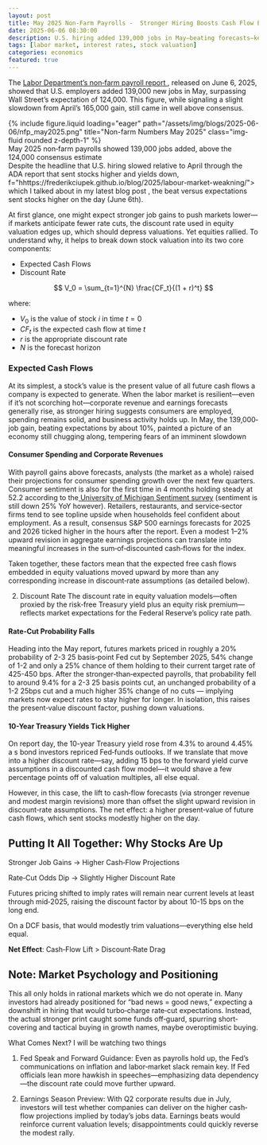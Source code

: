 ```yaml
---
layout: post
title: May 2025 Non‐Farm Payrolls -  Stronger Hiring Boosts Cash Flow Expectations Despite Lower Rate‐Cut Odds
date: 2025-06-06 08:30:00
description: U.S. hiring added 139,000 jobs in May—beating forecasts—keeping rate‐cut odds lower, yet stocks are climbing as cash‐flow forecasts get a lift that outweighs a slightly higher discount rate.
tags: [labor market, interest rates, stock valuation]
categories: economics
featured: true
---
```


The <a href="https://www.bls.gov/news.release/empsit.nr0.htm"> Labor Department’s non‐farm payroll report </a> , released on June 6, 2025, showed that U.S. employers added 139,000 new jobs in May, surpassing Wall Street’s expectation of 124,000. This figure, while signaling a slight slowdown from April’s 165,000 gain, still came in well above consensus.

<div class="row">
    <div class="col-sm mt-3 mt-md-0">
    </div>
        {% include figure.liquid loading="eager" path="/assets/img/blogs/2025-06-06/nfp_may2025.png" title="Non-farm Numbers May 2025" class="img-fluid rounded z-depth-1" %}
</div>
<div class="caption">
May 2025 non‐farm payrolls showed 139,000 jobs added, above the 124,000 consensus estimate
</div>
Despite the headline that U.S. hiring slowed relative to April through the ADA report that sent stocks higher and yields down, <a hre>f="hhttps://frederikciupek.github.io/blog/2025/labour-market-weakning/"> which I talked about in my latest blog post </a>, the beat versus expectations sent stocks higher on the day (June 6th).

At first glance, one might expect stronger job gains to push markets lower—if markets anticipate fewer rate cuts, the discount rate used in equity valuation edges up, which should depress valuations. Yet equities rallied. To understand why, it helps to break down stock valuation into its two core components:


<ul> <li>Expected Cash Flows</li> <li>Discount Rate</li> </ul>

<div align="center">
$$
V_0 = \sum_{t=1}^{N} \frac{CF_t}{(1 + r)^t}
$$
</div>

where:
- $V_0$ is the value of stock $i$ in time $t=0$
- $CF_t$ is the expected cash flow at time $t$
- $r$ is the appropriate discount rate
- $N$ is the forecast horizon 


### Expected Cash Flows
At its simplest, a stock’s value is the present value of all future cash flows a company is expected to generate. When the labor market is resilient—even if it’s not scorching hot—corporate revenue and earnings forecasts generally rise, as stronger hiring suggests consumers are employed, spending remains solid, and business activity holds up. In May, the 139,000‐job gain, beating expectations by about 10%, painted a picture of an economy still chugging along, tempering fears of an imminent slowdown

#### Consumer Spending and Corporate Revenues
With payroll gains above forecasts, analysts (the market as a whole) raised their projections for consumer spending growth over the next few quarters. Consumer sentiment is also for the first time in 4 months holding steady at 52.2 according to the<a href="https://www.sca.isr.umich.edu/"> University of Michigan Sentiment survey</a> (sentiment is still down 25% YoY however). Retailers, restaurants, and service‐sector firms tend to see topline upside when households feel confident about employment. As a result, consensus S&P 500 earnings forecasts for 2025 and 2026 ticked higher in the hours after the report. Even a modest 1–2% upward revision in aggregate earnings projections can translate into meaningful increases in the sum‐of‐discounted cash‐flows for the index.

Taken together, these factors mean that the expected free cash flows embedded in equity valuations moved upward by more than any corresponding increase in discount‐rate assumptions (as detailed below).

2. Discount Rate
The discount rate in equity valuation models—often proxied by the risk‐free Treasury yield plus an equity risk premium—reflects market expectations for the Federal Reserve’s policy rate path.

#### Rate‐Cut Probability Falls
Heading into the May report, futures markets priced in roughly a 20% probability of 
2-3 25 basis‐point Fed cut by September 2025, 54% change of 1-2 and only a 25% chance of them holding to their current target rate of 425-450 bps. After the stronger‐than‐expected payrolls, that probability fell to around 9.4% for a 2-3 25 basis points cut, an unchanged probability of a 1-2 25bps cut and a much higher 35% change of no cuts — implying markets now expect rates to stay higher for longer. In isolation, this raises the present‐value discount factor, pushing down valuations.

#### 10-Year Treasury Yields Tick Higher
On report day, the 10-year Treasury yield rose from 4.3% to around 4.45% a s bond investors repriced Fed‐funds outlooks. If we translate that move into a higher discount rate—say, adding 15 bps to the forward yield curve assumptions in a discounted cash flow model—it would shave a few percentage points off of valuation multiples, all else equal.

However, in this case, the lift to cash‐flow forecasts (via stronger revenue and modest margin revisions) more than offset the slight upward revision in discount‐rate assumptions. The net effect: a higher present‐value of future cash flows, which sent stocks modestly higher on the day.

## Putting It All Together: Why Stocks Are Up
Stronger Job Gains → Higher Cash‐Flow Projections

Rate‐Cut Odds Dip → Slightly Higher Discount Rate

Futures pricing shifted to imply rates will remain near current levels at least through mid‐2025, raising the discount factor by about 10-15 bps on the long end.

On a DCF basis, that would modestly trim valuations—everything else held equal.

<strong>Net Effect</strong>: Cash‐Flow Lift > Discount‐Rate Drag


## Note: Market Psychology and Positioning
This all only holds in rational markets which we do not operate in. Many investors had already positioned for “bad news = good news,” expecting a downshift in hiring that would turbo‐charge rate‐cut expectations. Instead, the actual stronger print caught some funds off‐guard, spurring short‐covering and tactical buying in growth names, maybe overoptimistic buying.



What Comes Next? I will be watching two things
1. Fed Speak and Forward Guidance: Even as payrolls hold up, the Fed’s communications on inflation and labor‐market slack remain key. If Fed officials lean more hawkish in speeches—emphasizing data dependency—the discount rate could move further upward.

2. Earnings Season Preview: With Q2 corporate results due in July, investors will test whether companies can deliver on the higher cash‐flow projections implied by today’s jobs data. Earnings beats would reinforce current valuation levels; disappointments could quickly reverse the modest rally.
